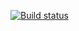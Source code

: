 [![Build status](https://ci.appveyor.com/api/projects/status/amut3fka2emn23t0?svg=true)](https://ci.appveyor.com/project/Ekaterina1705/selenide)
